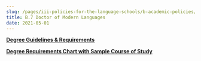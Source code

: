 ```yaml
---
slug: /pages/iii-policies-for-the-language-schools/b-academic-policies/b-7-doctor-of-modern-languages
title: B.7 Doctor of Modern Languages
date: 2021-05-01
---
```

[**Degree Guidelines & Requirements**](static/assets/dml-student-guidelines-new.pdf)

[**Degree Requirements Chart with Sample Course of Study**](https://www.middlebury.edu/system/files/media/New%20DML%20requirements%20chart_1.pdf)